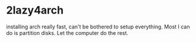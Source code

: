 # 2lazy4arch
installing arch really fast, can't be bothered to setup everything. Most I can do is partition disks. Let the computer do the rest.
